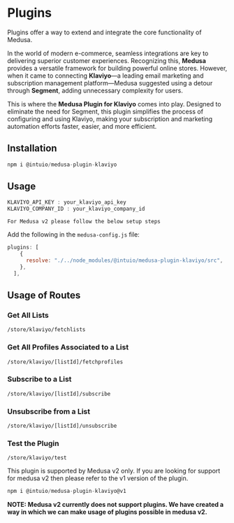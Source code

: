 
# Plugins

Plugins offer a way to extend and integrate the core functionality of Medusa.

In the world of modern e-commerce, seamless integrations are key to delivering superior customer experiences. Recognizing this, **Medusa** provides a versatile framework for building powerful online stores. However, when it came to connecting **Klaviyo**—a leading email marketing and subscription management platform—Medusa suggested using a detour through **Segment**, adding unnecessary complexity for users.

This is where the **Medusa Plugin for Klaviyo** comes into play. Designed to eliminate the need for Segment, this plugin simplifies the process of configuring and using Klaviyo, making your subscription and marketing automation efforts faster, easier, and more efficient.

## Installation
```javascript
npm i @intuio/medusa-plugin-klaviyo
```

## Usage

```javascript
KLAVIYO_API_KEY : your_klaviyo_api_key
KLAVIYO_COMPANY_ID : your_klaviyo_company_id
```

```plaintext
For Medusa v2 please follow the below setup steps
```

Add the following in the `medusa-config.js` file:

```javascript
plugins: [
    {
      resolve: "./../node_modules/@intuio/medusa-plugin-klaviyo/src",
    },
  ],
```

## Usage of Routes

### Get All Lists
```plaintext
/store/klaviyo/fetchlists
```

### Get All Profiles Associated to a List
```plaintext
/store/klaviyo/[listId]/fetchprofiles
```

### Subscribe to a List
```plaintext
/store/klaviyo/[listId]/subscribe
```

### Unsubscribe from a List
```plaintext
/store/klaviyo/[listId]/unsubscribe
```

### Test the Plugin
```plaintext
/store/klaviyo/test
```

This plugin is supported by Medusa v2 only. If you are looking for support for medusa v2 then please refer to the v1 version of the plugin. 

```javascript
npm i @intuio/medusa-plugin-klaviyo@v1
```

**NOTE: Medusa v2 currently does not support plugins. We have created a way in which we can make usage of plugins possible in medusa v2.**